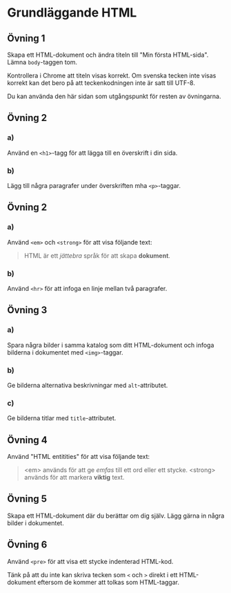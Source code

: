 # Grundläggande HTML

## Övning 1

Skapa ett HTML-dokument och ändra titeln till "Min första HTML-sida". Lämna `body`-taggen tom.

Kontrollera i Chrome att titeln visas korrekt. Om svenska tecken inte visas korrekt kan det bero på att teckenkodningen inte är satt till UTF-8.

Du kan använda den här sidan som utgångspunkt för resten av övningarna.

## Övning 2

### a)

Använd en `<h1>`-tagg för att lägga till en överskrift i din sida.

### b)

Lägg till några paragrafer under överskriften mha `<p>`-taggar.

## Övning 2

### a)

Använd `<em>` och `<strong>` för att visa följande text:

<blockquote>
HTML är ett <em>jättebra</em> språk för att skapa <strong>dokument</strong>.
</blockquote>

### b)

Använd `<hr>` för att infoga en linje mellan två paragrafer.

## Övning 3

### a)

Spara några bilder i samma katalog som ditt HTML-dokument och infoga bilderna i dokumentet med `<img>`-taggar.

### b)

Ge bilderna alternativa beskrivningar med `alt`-attributet.

### c)

Ge bilderna titlar med `title`-attributet.

## Övning 4

Använd "HTML entitities" för att visa följande text:

<blockquote>
&lt;em&gt; används för att ge <em>emfas</em> till ett ord eller ett stycke. &lt;strong&gt; används för att markera <strong>viktig</strong> text.
</blockquote>

## Övning 5

Skapa ett HTML-dokument där du berättar om dig själv. Lägg gärna in några bilder i dokumentet.

## Övning 6

Använd `<pre>` för att visa ett stycke indenterad HTML-kod.

Tänk på att du inte kan skriva tecken som `<` och `>` direkt i ett HTML-dokument eftersom de kommer att tolkas som HTML-taggar.
